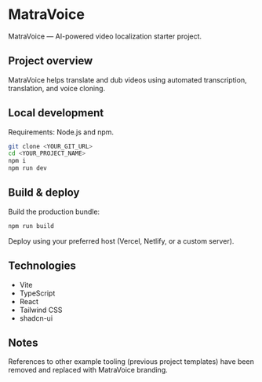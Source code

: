 # MatraVoice

MatraVoice — AI-powered video localization starter project.

## Project overview

MatraVoice helps translate and dub videos using automated transcription, translation, and voice cloning.

## Local development

Requirements: Node.js and npm.

```sh
git clone <YOUR_GIT_URL>
cd <YOUR_PROJECT_NAME>
npm i
npm run dev
```

## Build & deploy

Build the production bundle:

```sh
npm run build
```

Deploy using your preferred host (Vercel, Netlify, or a custom server).

## Technologies

- Vite
- TypeScript
- React
- Tailwind CSS
- shadcn-ui

## Notes

References to other example tooling (previous project templates) have been removed and replaced with MatraVoice branding.
